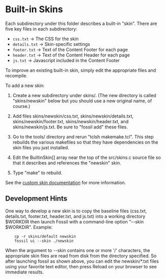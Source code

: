 Built-in Skins
==============

Each subdirectory under this folder describes a built-in "skin".
There are five key files in each subdirectory:

  * `css.txt`	&rarr; The CSS for the skin
  * `details.txt` &rarr; Skin-specific settings
  * `footer.txt` &rarr; Text of the Content Footer for each page
  * `header.txt` &rarr; Text of the Content Header for each page
  * `js.txt` &rarr; Javascript included in the Content Footer

To improve an existing built-in skin, simply edit the appropriate
files and recompile.

To add a new skin:

   1.   Create a new subdirectory under skins/.  (The new directory is
        called "skins/newskin" below but you should use a new original
        name, of course.)

   2.   Add files skins/newskin/css.txt, skins/newskin/details.txt,
        skins/newskin/footer.txt, skins/newskin/header.txt, and
        skins/newskin/js.txt. Be sure to "fossil add" these files.

   3.   Go to the tools/ directory and rerun "tclsh makemake.tcl".  This
        step rebuilds the various makefiles so that they have dependencies
        on the skin files you just installed.

   4.   Edit the BuiltinSkin[] array near the top of the src/skins.c source
        file so that it describes and references the "newskin" skin.

   5.   Type "make" to rebuild.

See the [custom skin documentation](/doc/$CURRENT/www/customskin.md) for
more information.

Development Hints
-----------------

One way to develop a new skin is to copy the baseline files (css.txt,
details.txt, footer.txt, header.txt, and js.txt) into a working 
directory $WORKDIR then launch Fossil with a command-line option 
"--skin $WORKDIR".  Example:

        cp -r skins/default newskin
        fossil ui --skin ./newskin

When the argument to --skin contains one or more '/' characters, the
appropriate skin files are read from disk from the directory specified.
So after launching fossil as shown above, you can edit the newskin/*.txt
files using your favorite text editor, then press Reload on your browser
to see immediate results.
